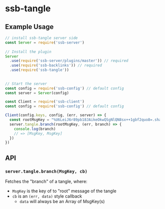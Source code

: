 # ssb-tangle

## Example Usage

```js
// install ssb-tangle server side
const Server = require('ssb-server')
 
// Install the plugin
Server
  .use(require('ssb-server/plugins/master')) // required
  .use(require('ssb-backlinks')) // required
  .use(require('ssb-tangle'))
 
 
// Start the server
const config = require('ssb-config') // default config
const server = Server(config)
```

```js
const Client = require('ssb-client')
const config = require('ssb-config') // default config

Client(config.keys, config, (err, server) => {
  const rootMsgKey = "%U6LeiJ6r89pb18JAikeOkwQSgNlQN8sx++1gbf2quo8=.sha256"
  server.tangle.branch(rootMsgKey, (err, branch) => {
    console.log(branch)
    // => [MsgKey, MsgKey]
  })
})
```

## API

### `server.tangle.branch(MsgKey, cb)`

Fetches the "branch" of a tangle, where: 
- `MsgKey` is the key of to "root" message of the tangle
- `cb` is an `(err, data)` style callback
  - `data` will always be an Array of MsgKey(s)
